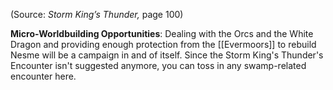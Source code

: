 (Source: *Storm King’s Thunder,* page 100)

**Micro-Worldbuilding Opportunities**: Dealing with the Orcs and the White Dragon and providing enough protection from the [[Evermoors]] to rebuild Nesme will be a campaign in and of itself. Since the Storm King's Thunder's Encounter isn't suggested anymore, you can toss in any swamp-related encounter here.

